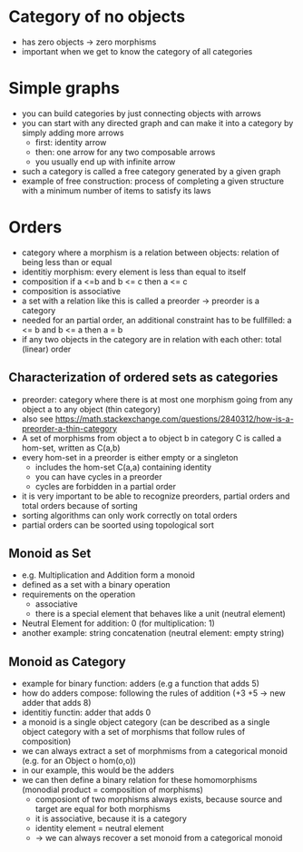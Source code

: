 # Category of no objects
* has zero objects -> zero morphisms
* important when we get to know the category of all categories

# Simple graphs
* you can build categories by just connecting objects with arrows
* you can start with any directed graph and can make it into a category by simply 
  adding more arrows
  * first: identity arrow
  * then: one arrow for any two composable arrows
  * you usually end up with infinite arrow
* such a category is called a free category generated by a given graph
* example of free construction: process of completing a given structure with a minimum number of items to satisfy its laws

# Orders
* category where a morphism is a relation between objects: relation of being less than or equal
* identitiy morphism: every element is less than equal to itself
* composition if a <=b and b <= c then a <= c
* composition is associative
* a set with a relation like this is called a preorder -> preorder is a category
* needed for an partial order, an additional constraint has to be fullfilled: 
a <= b and b <= a then a = b
* if any two objects in the category are in relation with each other: total (linear) order
## Characterization of ordered sets as categories
  * preorder: category where there is at most one morphism going from any object a to any object (thin category)
 * also see https://math.stackexchange.com/questions/2840312/how-is-a-preorder-a-thin-category 
  * A set of morphisms from object a to object b in category C is called a hom-set, written as C(a,b)
  * every hom-set in a preorder is either empty or a singleton
    * includes the hom-set C(a,a) containing identity
    * you can have cycles in a preorder
    * cycles are forbidden in a partial order
* it is very important to be able to recognize preorders, partial orders and total orders because of sorting
* sorting algorithms can only work correctly on total orders
* partial orders can be soorted using topological sort
## Monoid as Set
* e.g. Multiplication and Addition form a monoid
* defined as a set with a binary operation
* requirements on the operation
  * associative
  * there is a special element that behaves like a unit (neutral element)
* Neutral Element for addition: 0 (for multiplication: 1)
* another example: string concatenation (neutral element: empty string)

## Monoid as Category
* example for binary function: adders (e.g a function that adds 5)
* how do adders compose: following the rules of addition (+3 +5 -> new adder that adds 8)
* identitiy functin: adder that adds 0
* a monoid is a single object category (can be described as a single object 
category with a set of morphisms that follow rules of composition)
* we can always extract a set of morphmisms from a categorical monoid (e.g. for an Object o hom(o,o))
* in our example, this would be the adders
* we can then define a binary relation for these homomorphisms (monodial product = composition of morphisms)
  * composiont of two morphisms always exists, because source and target are equal for both morphisms
  * it is associative, because it is a category
  * identity element = neutral element
  * -> we can always recover a set monoid from a categorical monoid

